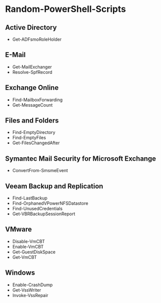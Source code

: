# Random-PowerShell-Scripts

<h2>Active Directory</h2>

- Get-ADFsmoRoleHolder</br>

<h2>E-Mail</h2>

- Get-MailExchanger
- Resolve-SpfRecord

<h2>Exchange Online</h2>

- Find-MailboxForwarding</br>
- Get-MessageCount</br>

<h2>Files and Folders</h2>

- Find-EmptyDirectory
- Find-EmptyFiles
- Get-FilesChangedAfter

<h2>Symantec Mail Security for Microsoft Exchange</h2>

- ConvertFrom-SmsmeEvent</br>

<h2>Veeam Backup and Replication</h2>

- Find-LastBackup</br>
- Find-OrphanedVPowerNFSDatastore</br>
- Find-UnusedCredentials</br>
- Get-VBRBackupSessionReport</br>

<h2>VMware</h2>

- Disable-VmCBT
- Enable-VmCBT
- Get-GuestDiskSpace</br>
- Get-VmCBT</br>

<h2>Windows</h2>

- Enable-CrashDump
- Get-VssWriter
- Invoke-VssRepair